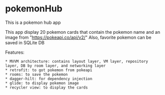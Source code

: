 # pokemonHub

This is a pokemon hub app

This app display 20 pokemon cards that contain the pokemon name and an image from "https://pokeapi.co/api/v2/"
Also, favorite pokemon can be saved in SQLite DB

Features:

	* MVVM architecture: contains layout layer, VM layer, repository layer, DB by room layer, and networking layer
	* retrofit: to got pokemon from pokeapi
	* rooms: to save the pokemon
	* dagger-hilt: for dependency injection
	* glide: to display pokemon image
	* recycler view: to display the cards
